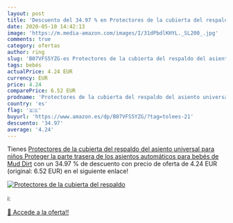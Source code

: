```yaml
---
layout: post
title: 'Descuento del 34.97 % en Protectores de la cubierta del respaldo '
date: 2020-05-10 14:42:13
image: 'https://m.media-amazon.com/images/I/31dPbdlKHYL._SL200_.jpg'
comments: true
category: ofertas
author: ring
slug: 'B07VFS5YZG-es Protectores de la cubierta del respaldo del asiento...'
tags: bebés
actualPrice: 4.24 EUR
currency: EUR
price: 4.24
comparePrice: 6.52 EUR
prodname: 'Protectores de la cubierta del respaldo del asiento universal para niños Proteger la parte trasera de los asientos automáticos para bebés de Mud Dirt'
country: 'es'
flag: '🇪🇸'
buyurl: 'https://www.amazon.es/dp/B07VFS5YZG/?tag=tolees-21'
descuento: '34.97'
average: '4.24'
---
```


Tienes [Protectores de la cubierta del respaldo del asiento universal para niños Proteger la parte trasera de los asientos automáticos para bebés de Mud Dirt](https://www.amazon.es/dp/B07VFS5YZG/?tag=tolees-21) con un 34.97 % de descuento con precio de oferta de 4.24 EUR (original: 6.52 EUR) en el siguiente enlace!

[![Protectores de la cubierta del respaldo ](https://m.media-amazon.com/images/I/31dPbdlKHYL._SL200_.jpg)](https://www.amazon.es/dp/B07VFS5YZG/?tag=tolees-21)

ℹ️:


[🛒 Accede a la oferta!!](https://www.amazon.es/dp/B07VFS5YZG/?tag=tolees-21)
